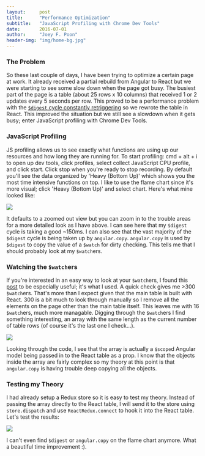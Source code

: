```yaml
---
layout:     post
title:      "Performance Optimization"
subtitle:   "JavaScript Profiling with Chrome Dev Tools"
date:       2016-07-01
author:     "Joey F. Poon"
header-img: "img/home-bg.jpg"
---
```

### The Problem
So these last couple of days, I have been trying to optimize a certain page at work. It already received a partial rebuild from Angular to React but we were starting to see some slow down when the page got busy. The busiest part of the page is a table (about 25 rows x 10 columns) that received 1 or 2 updates every 5 seconds per row. This proved to be a performance problem with the <a href="{{ site.baseurl }}/understanding-angular-data-binding" target="\_blank">`$digest` cycle constantly retriggering</a> so we rewrote the table in React. This improved the situation but we still see a slowdown when it gets busy; enter JavaScript profiling with Chrome Dev Tools.

### JavaScript Profiling
JS profiling allows us to see exactly what functions are using up our resources and how long they are running for. To start profiling: cmd + alt + i to open up dev tools, click profiles, select collect JavaScript CPU profile, and click start. Click stop when you're ready to stop recording. By default you'll see the data organized by 'Heavy (Bottom Up)' which shows you the most time intensive functions on top. I like to use the flame chart since it's more visual; click 'Heavy (Bottom Up)' and select chart. Here's what mine looked like:

<a href="{{ site.baseurl }}/img/performance-optimization-before.png" target="\_blank">
  <img src="{{ site.baseurl }}/img/performance-optimization-before.png" />
</a>

It defaults to a zoomed out view but you can zoom in to the trouble areas for a more detailed look as I have above. I can see here that my `$digest` cycle is taking a good ~150ms. I can also see that the vast majority of the `$digest` cycle is being taken up by `angular.copy`. `angular.copy` is used by `$digest` to copy the value of a `$watch` for dirty checking. This tells me that I should probably look at my `$watch`ers.

### Watching the `$watch`ers
If you're interested in an easy way to look at your `$watch`ers, I found this <a href="https://medium.com/@kentcdodds/counting-angularjs-watchers-11c5134dc2ef#.cpc8prsle" target="\_blank">post</a> to be especially useful; it's what I used. A quick check gives me >300 `$watch`ers. That's more than I expect given that the main table is built with React. 300 is a bit much to look through manually so I remove all the elements on the page other than the main table itself. This leaves me with 16 `$watch`ers, much more managable. Digging through the `$watch`ers I find something interesting, an array with the same length as the current number of table rows (of course it's the last one I check...).

<a href="{{ site.baseurl }}/img/performance-optimization-watchers.png" target="\_blank">
  <img src="{{ site.baseurl }}/img/performance-optimization-watchers.png" />
</a>

Looking through the code, I see that the array is actually a `$scope`d Angular model being passed in to the React table as a prop. I know that the objects inside the array are fairly complex so my theory at this point is that `angular.copy` is having trouble deep copying all the objects.

### Testing my Theory
I had already setup a Redux store so it is easy to test my theory. Instead of passing the array directly to the React table, I will send it to the store using `store.dispatch` and use `ReactRedux.connect` to hook it into the React table. Let's test the results:

<a href="{{ site.baseurl }}/img/performance-optimization-after.png" target="\_blank">
  <img src="{{ site.baseurl }}/img/performance-optimization-after.png" />
</a>

I can't even find `$digest` or `angular.copy` on the flame chart anymore. What a beautiful time improvement :).
